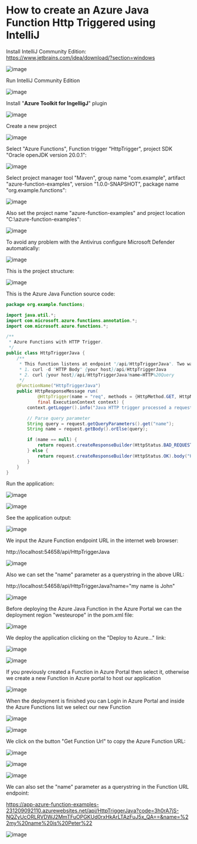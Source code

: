 # How to create an Azure Java Function Http Triggered using IntelliJ

Install IntelliJ Community Edition: https://www.jetbrains.com/idea/download/?section=windows

![image](https://github.com/luiscoco/Azure_Java_Function_Http_Triggered_using_IntelliJ/assets/32194879/e6a2ac02-bef0-4756-bba2-f1ad21fabab5)

Run IntelliJ Community Edition

![image](https://github.com/luiscoco/Azure_Java_Function_Http_Triggered_using_IntelliJ/assets/32194879/c46f9f98-101c-432d-97bd-5f74ad0e38fa)

Install "**Azure Toolkit for IngelligJ**" plugin

![image](https://github.com/luiscoco/Azure_Java_Function_Http_Triggered_using_IntelliJ/assets/32194879/d9bdeb67-925f-4a77-92a1-f55391154e72)

Create a new project

![image](https://github.com/luiscoco/Azure_Java_Function_Http_Triggered_using_IntelliJ/assets/32194879/b6052ef5-5d00-42a9-aa07-4850902a77e6)

Select "Azure Functions", Function trigger "HttpTrigger", project SDK "Oracle openJDK version 20.0.1": 

![image](https://github.com/luiscoco/Azure_Java_Function_Http_Triggered_using_IntelliJ/assets/32194879/220f1e2f-3784-4069-8ecd-3f8bd69a41da)

Select project manager tool "Maven", group name "com.example", artifact "azure-function-examples", version "1.0.0-SNAPSHOT", package name "org.example.functions":

![image](https://github.com/luiscoco/Azure_Java_Function_Http_Triggered_using_IntelliJ/assets/32194879/171f1b99-35fb-45fc-a4c2-f129afa7f1a7)

Also set the project name "azure-function-examples" and project location "C:\\azure-function-examples":

![image](https://github.com/luiscoco/Azure_Java_Function_Http_Triggered_using_IntelliJ/assets/32194879/e0432c12-b6f4-45f5-95f1-5359255c2842)

To avoid any problem with the Antivirus configure Microsoft Defender automatically:

![image](https://github.com/luiscoco/Azure_Java_Function_Http_Triggered_using_IntelliJ/assets/32194879/5623fd13-7c09-4fb9-8fc9-eadd41ab8a93)

This is the project structure:

![image](https://github.com/luiscoco/Azure_Java_Function_Http_Triggered_using_IntelliJ/assets/32194879/e0d8ad65-6480-40a5-b07a-ea2417857a2e)

This is the Azure Java Function source code:

```java
package org.example.functions;

import java.util.*;
import com.microsoft.azure.functions.annotation.*;
import com.microsoft.azure.functions.*;

/**
 * Azure Functions with HTTP Trigger.
 */
public class HttpTriggerJava {
    /**
     * This function listens at endpoint "/api/HttpTriggerJava". Two ways to invoke it using "curl" command in bash:
     * 1. curl -d "HTTP Body" {your host}/api/HttpTriggerJava
     * 2. curl {your host}/api/HttpTriggerJava?name=HTTP%20Query
     */
    @FunctionName("HttpTriggerJava")
    public HttpResponseMessage run(
            @HttpTrigger(name = "req", methods = {HttpMethod.GET, HttpMethod.POST}, authLevel = AuthorizationLevel.FUNCTION) HttpRequestMessage<Optional<String>> request,
            final ExecutionContext context) {
        context.getLogger().info("Java HTTP trigger processed a request.");

        // Parse query parameter
        String query = request.getQueryParameters().get("name");
        String name = request.getBody().orElse(query);

        if (name == null) {
            return request.createResponseBuilder(HttpStatus.BAD_REQUEST).body("Please pass a name on the query string or in the request body").build();
        } else {
            return request.createResponseBuilder(HttpStatus.OK).body("Hello, " + name).build();
        }
    }
}
```

Run the application: 

![image](https://github.com/luiscoco/Azure_Java_Function_Http_Triggered_using_IntelliJ/assets/32194879/66e30920-41ca-45b4-b0b4-d901f5947db1)

![image](https://github.com/luiscoco/Azure_Java_Function_Http_Triggered_using_IntelliJ/assets/32194879/e32ddd5e-9f61-4f3b-8363-5dc38e308b44)

See the application output:

![image](https://github.com/luiscoco/Azure_Java_Function_Http_Triggered_using_IntelliJ/assets/32194879/80e4c1e1-26e0-44d6-8789-96e1e6c1b499)

We input the Azure Function endpoint URL in the internet web browser:

http://localhost:54658/api/HttpTriggerJava

![image](https://github.com/luiscoco/Azure_Java_Function_Http_Triggered_using_IntelliJ/assets/32194879/f9543a97-507f-4427-9de4-f9f895040379)

Also we can set the "name" parameter as a querystring in the above URL:

http://localhost:54658/api/HttpTriggerJava?name="my name is John"

![image](https://github.com/luiscoco/Azure_Java_Function_Http_Triggered_using_IntelliJ/assets/32194879/90ced6d9-0dd2-4159-841e-c5fa4e845706)

Before deploying the Azure Java Function in the Azure Portal we can the deployment region "westeurope" in the pom.xml file:

![image](https://github.com/luiscoco/Azure_Java_Function_Http_Triggered_using_IntelliJ/assets/32194879/1df71225-744d-41ca-9793-324d0ba02748)

We deploy the application clicking on the "Deploy to Azure..." link:

![image](https://github.com/luiscoco/Azure_Java_Function_Http_Triggered_using_IntelliJ/assets/32194879/16bd645a-b47e-402c-920c-cf239be5c360)

![image](https://github.com/luiscoco/Azure_Java_Function_Http_Triggered_using_IntelliJ/assets/32194879/4676085e-3aae-4f70-88c7-4960699d6329)

If you previously created a Function in Azure Portal then select it, otherwise we create a new Function in Azure portal to host our application 

![image](https://github.com/luiscoco/Azure_Java_Function_Http_Triggered_using_IntelliJ/assets/32194879/97cd3108-825c-471c-8f18-242b23854a41)

When the deployment is finished you can Login in Azure Portal and inside the Azure Functions list we select our new Function

![image](https://github.com/luiscoco/Azure_Java_Function_Http_Triggered_using_IntelliJ/assets/32194879/5bfac552-5864-463c-b268-6e5f22cb2fab)

![image](https://github.com/luiscoco/Azure_Java_Function_Http_Triggered_using_IntelliJ/assets/32194879/a832260c-8c54-44ee-9f10-eaa61a57c885)

We click on the button "Get Function Url" to copy the Azure Function URL: 

![image](https://github.com/luiscoco/Azure_Java_Function_Http_Triggered_using_IntelliJ/assets/32194879/28bd97cb-4dcc-4390-bd95-7d2b2c8a4954)

![image](https://github.com/luiscoco/Azure_Java_Function_Http_Triggered_using_IntelliJ/assets/32194879/cc5c900d-eef1-4f27-815f-9c70cdefbb5b)

![image](https://github.com/luiscoco/Azure_Java_Function_Http_Triggered_using_IntelliJ/assets/32194879/92f970ae-06c3-4df9-9b30-1a049e9a10b7)

We can also set the "name" parameter as a querystring in the Function URL endpoint:

https://app-azure-function-examples-231209092110.azurewebsites.net/api/HttpTriggerJava?code=3h0rA7jS-NQZyUcORLRVDWJ2MmTFuOPGKUd0rxHkArLTAzFuJ5x_QA==&name=%22my%20name%20is%20Peter%22

![image](https://github.com/luiscoco/Azure_Java_Function_Http_Triggered_using_IntelliJ/assets/32194879/8459074b-d6b4-4f5f-acbc-70669f04373a)
